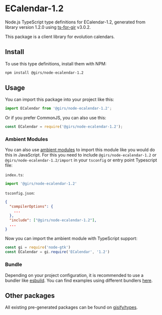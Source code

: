 
# ECalendar-1.2

Node.js TypeScript type definitions for ECalendar-1.2, generated from library version 1.2.0 using [ts-for-gir](https://github.com/gjsify/ts-for-gir) v3.0.2.

This package is a client library for evolution calendars.

## Install

To use this type definitions, install them with NPM:
```bash
npm install @girs/node-ecalendar-1.2
```

## Usage

You can import this package into your project like this:
```ts
import ECalendar from '@girs/node-ecalendar-1.2';
```

Or if you prefer CommonJS, you can also use this:
```ts
const ECalendar = require('@girs/node-ecalendar-1.2');
```

### Ambient Modules

You can also use [ambient modules](https://github.com/gjsify/ts-for-gir/tree/main/packages/cli#ambient-modules) to import this module like you would do this in JavaScript.
For this you need to include `@girs/node-ecalendar-1.2` or `@girs/node-ecalendar-1.2/import` in your `tsconfig` or entry point Typescript file:

`index.ts`:
```ts
import '@girs/node-ecalendar-1.2'
```

`tsconfig.json`:
```json
{
  "compilerOptions": {
    ...
  },
  "include": ["@girs/node-ecalendar-1.2"],
  ...
}
```

Now you can import the ambient module with TypeScript support: 

```ts
const gi = require('node-gtk')
const ECalendar = gi.require('ECalendar', '1.2')
```


### Bundle

Depending on your project configuration, it is recommended to use a bundler like [esbuild](https://esbuild.github.io/). You can find examples using different bundlers [here](https://github.com/gjsify/ts-for-gir/tree/main/examples).

## Other packages

All existing pre-generated packages can be found on [gjsify/types](https://github.com/gjsify/types).

